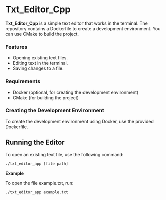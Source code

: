 # Txt_Editor_Cpp

**Txt_Editor_Cpp** is a simple text editor that works in the terminal. The repository contains a Dockerfile to create a development environment. You can use CMake to build the project.

### Features

- Opening existing text files.
- Editing text in the terminal.
- Saving changes to a file.

### Requirements

- Docker (optional, for creating the development environment)
- CMake (for building the project)

### Creating the Development Environment

To create the development environment using Docker, use the provided Dockerfile.

## Running the Editor
To open an existing text file, use the following command:

```bash
./txt_editor_app [file path]
```
**Example**

To open the file example.txt, run:
```bash
./txt_editor_app example.txt
```



